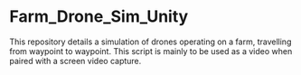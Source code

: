 # Farm_Drone_Sim_Unity
This repository details a simulation of drones operating on a farm, travelling from waypoint to waypoint. This script is mainly to be used as a video when paired with a screen video capture.
